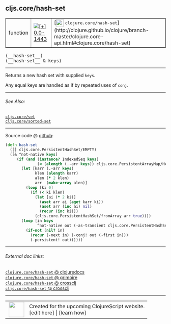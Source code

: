 ## cljs.core/hash-set



 <table border="1">
<tr>
<td>function</td>
<td><a href="https://github.com/cljsinfo/cljs-api-docs/tree/0.0-1443"><img valign="middle" alt="[+] 0.0-1443" title="Added in 0.0-1443" src="https://img.shields.io/badge/+-0.0--1443-lightgrey.svg"></a> </td>
<td>
[<img height="24px" valign="middle" src="http://i.imgur.com/1GjPKvB.png"> <samp>clojure.core/hash-set</samp>](http://clojure.github.io/clojure/branch-master/clojure.core-api.html#clojure.core/hash-set)
</td>
</tr>
</table>


 <samp>
(__hash-set__)<br>
</samp>
 <samp>
(__hash-set__ & keys)<br>
</samp>

---

Returns a new hash set with supplied `keys`.

Any equal keys are handled as if by repeated uses of `conj`.

---


###### See Also:

[`cljs.core/set`](cljs.core_set.md)<br>
[`cljs.core/sorted-set`](cljs.core_sorted-set.md)<br>

---




Source code @ [github](https://github.com/clojure/clojurescript/blob/r1798/src/cljs/cljs/core.cljs#L5797-L5817):

```clj
(defn hash-set
  ([] cljs.core.PersistentHashSet/EMPTY)
  ([& ^not-native keys]
     (if (and (instance? IndexedSeq keys)
              (< (alength (.-arr keys)) cljs.core.PersistentArrayMap/HASHMAP_THRESHOLD))
       (let [karr (.-arr keys)
             klen (alength karr)
             alen (* 2 klen)
             arr  (make-array alen)]
         (loop [ki 0]
           (if (< ki klen)
             (let [ai (* 2 ki)]
               (aset arr ai (aget karr ki))
               (aset arr (inc ai) nil)
               (recur (inc ki)))
             (cljs.core.PersistentHashSet/fromArray arr true))))
       (loop [in keys
              ^not-native out (-as-transient cljs.core.PersistentHashSet/EMPTY)]
         (if-not (nil? in)
           (recur (-next in) (-conj! out (-first in)))
           (-persistent! out))))))
```

<!--
Repo - tag - source tree - lines:

 <pre>
clojurescript @ r1798
└── src
    └── cljs
        └── cljs
            └── <ins>[core.cljs:5797-5817](https://github.com/clojure/clojurescript/blob/r1798/src/cljs/cljs/core.cljs#L5797-L5817)</ins>
</pre>

-->

---



###### External doc links:

[`clojure.core/hash-set` @ clojuredocs](http://clojuredocs.org/clojure.core/hash-set)<br>
[`clojure.core/hash-set` @ grimoire](http://conj.io/store/v1/org.clojure/clojure/1.7.0-beta3/clj/clojure.core/hash-set/)<br>
[`clojure.core/hash-set` @ crossclj](http://crossclj.info/fun/clojure.core/hash-set.html)<br>
[`cljs.core/hash-set` @ crossclj](http://crossclj.info/fun/cljs.core.cljs/hash-set.html)<br>

---

 <table>
<tr><td>
<img valign="middle" align="right" width="48px" src="http://i.imgur.com/Hi20huC.png">
</td><td>
Created for the upcoming ClojureScript website.<br>
[edit here] | [learn how]
</td></tr></table>

[edit here]:https://github.com/cljsinfo/cljs-api-docs/blob/master/cljsdoc/cljs.core_hash-set.cljsdoc
[learn how]:https://github.com/cljsinfo/cljs-api-docs/wiki/cljsdoc-files

<!--

This information was too distracting to show to readers, but I'll leave it
commented here since it is helpful to:

- pretty-print the data used to generate this document
- and show how to retrieve that data



The API data for this symbol:

```clj
{:description "Returns a new hash set with supplied `keys`.\n\nAny equal keys are handled as if by repeated uses of `conj`.",
 :ns "cljs.core",
 :name "hash-set",
 :signature ["[]" "[& keys]"],
 :history [["+" "0.0-1443"]],
 :type "function",
 :related ["cljs.core/set" "cljs.core/sorted-set"],
 :full-name-encode "cljs.core_hash-set",
 :source {:code "(defn hash-set\n  ([] cljs.core.PersistentHashSet/EMPTY)\n  ([& ^not-native keys]\n     (if (and (instance? IndexedSeq keys)\n              (< (alength (.-arr keys)) cljs.core.PersistentArrayMap/HASHMAP_THRESHOLD))\n       (let [karr (.-arr keys)\n             klen (alength karr)\n             alen (* 2 klen)\n             arr  (make-array alen)]\n         (loop [ki 0]\n           (if (< ki klen)\n             (let [ai (* 2 ki)]\n               (aset arr ai (aget karr ki))\n               (aset arr (inc ai) nil)\n               (recur (inc ki)))\n             (cljs.core.PersistentHashSet/fromArray arr true))))\n       (loop [in keys\n              ^not-native out (-as-transient cljs.core.PersistentHashSet/EMPTY)]\n         (if-not (nil? in)\n           (recur (-next in) (-conj! out (-first in)))\n           (-persistent! out))))))",
          :title "Source code",
          :repo "clojurescript",
          :tag "r1798",
          :filename "src/cljs/cljs/core.cljs",
          :lines [5797 5817]},
 :full-name "cljs.core/hash-set",
 :clj-symbol "clojure.core/hash-set"}

```

Retrieve the API data for this symbol:

```clj
;; from Clojure REPL
(require '[clojure.edn :as edn])
(-> (slurp "https://raw.githubusercontent.com/cljsinfo/cljs-api-docs/catalog/cljs-api.edn")
    (edn/read-string)
    (get-in [:symbols "cljs.core/hash-set"]))
```

-->
